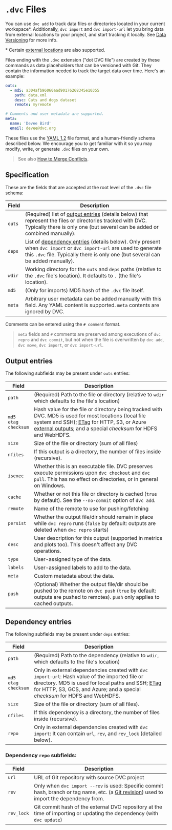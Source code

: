 # `.dvc` Files

You can use `dvc add` to track data files or directories located in your current
<abbr>workspace</abbr>\*. Additionally, `dvc import` and `dvc import-url` let
you bring data from external locations to your project, and start tracking it
locally. See [Data Versioning] for more info.

[data versioning]: /doc/start/data-management/data-versioning

<admon type="info">

\* Certain
[external locations](/doc/user-guide/data-management/managing-external-data) are
also supported.

</admon>

Files ending with the `.dvc` extension ("dot DVC file") are created by these
commands as data placeholders that can be versioned with Git. They contain the
information needed to track the target data over time. Here's an example:

```yaml
outs:
  - md5: a304afb96060aad90176268345e10355
    path: data.xml
    desc: Cats and dogs dataset
    remote: myremote

# Comments and user metadata are supported.
meta:
  name: 'Devee Bird'
  email: devee@dvc.org
```

These files use the [YAML 1.2](https://yaml.org/) file format, and a
human-friendly schema described below. We encourage you to get familiar with it
so you may modify, write, or generate `.dvc` files on your own.

> See also
> [How to Merge Conflicts](/doc/user-guide/how-to/resolve-merge-conflicts#dvc-files).

## Specification

These are the fields that are accepted at the root level of the `.dvc` file
schema:

| Field  | Description                                                                                                                                                                                                                   |
| ------ | ----------------------------------------------------------------------------------------------------------------------------------------------------------------------------------------------------------------------------- |
| `outs` | (Required) list of [output entries](#output-entries) (details below) that represent the files or directories tracked with DVC. Typically there is only one (but several can be added or combined manually).                   |
| `deps` | List of [dependency entries](#dependency-entries) (details below). Only present when `dvc import` or `dvc import-url` are used to generate this `.dvc` file. Typically there is only one (but several can be added manually). |
| `wdir` | Working directory for the `outs` and `deps` paths (relative to the `.dvc` file's location). It defaults to `.` (the file's location).                                                                                         |
| `md5`  | (Only for <abbr>imports</abbr>) MD5 hash of the `.dvc` file itself.                                                                                                                                                           |
| `meta` | Arbitrary user metadata can be added manually with this field. Any YAML content is supported. `meta` contents are ignored by DVC.                                                                                             |

Comments can be entered using the `# comment` format.

> `meta` fields and `#` comments are preserved among executions of `dvc repro`
> and `dvc commit`, but not when the file is overwritten by `dvc add`,
> `dvc move`, `dvc import`, or `dvc import-url`.

## Output entries

The following subfields may be present under `outs` entries:

| Field                           | Description                                                                                                                                                                                                                                                                                                                                           |
| ------------------------------- | ----------------------------------------------------------------------------------------------------------------------------------------------------------------------------------------------------------------------------------------------------------------------------------------------------------------------------------------------------- |
| `path`                          | (Required) Path to the file or directory (relative to `wdir` which defaults to the file's location)                                                                                                                                                                                                                                                   |
| `md5`<br/>`etag`<br/>`checksum` | Hash value for the file or directory being tracked with DVC. MD5 is used for most locations (local file system and SSH); [ETag](https://en.wikipedia.org/wiki/HTTP_ETag#Strong_and_weak_validation) for HTTP, S3, or Azure [external outputs](/doc/user-guide/data-management/managing-external-data); and a special _checksum_ for HDFS and WebHDFS. |
| `size`                          | Size of the file or directory (sum of all files)                                                                                                                                                                                                                                                                                                      |
| `nfiles`                        | If this output is a directory, the number of files inside (recursive).                                                                                                                                                                                                                                                                                |
| `isexec`                        | Whether this is an executable file. DVC preserves execute permissions upon `dvc checkout` and `dvc pull`. This has no effect on directories, or in general on Windows.                                                                                                                                                                                |
| `cache`                         | Whether or not this file or directory is <abbr>cached</abbr> (`true` by default). See the `--no-commit` option of `dvc add`.                                                                                                                                                                                                                          |
| `remote`                        | Name of the remote to use for pushing/fetching                                                                                                                                                                                                                                                                                                        |
| `persist`                       | Whether the output file/dir should remain in place while `dvc repro` runs (`false` by default: outputs are deleted when `dvc repro` starts)                                                                                                                                                                                                           |
| `desc`                          | User description for this output (supported in metrics and plots too). This doesn't affect any DVC operations.                                                                                                                                                                                                                                        |
| `type`                          | User-assigned type of the data.                                                                                                                                                                                                                                                                                                                       |
| `labels`                        | User-assigned labels to add to the data.                                                                                                                                                                                                                                                                                                              |
| `meta`                          | Custom metadata about the data.                                                                                                                                                                                                                                                                                                                       |
| `push`                          | (Optional) Whether the output file/dir should be pushed to the remote on `dvc push` (`true` by default: outputs are pushed to remotes). `push` only applies to <abbr>cached</abbr> outputs.                                                                                                                                                           |

## Dependency entries

The following subfields may be present under `deps` entries:

| Field                           | Description                                                                                                                                                                                                                                                                                                          |
| ------------------------------- | -------------------------------------------------------------------------------------------------------------------------------------------------------------------------------------------------------------------------------------------------------------------------------------------------------------------- |
| `path`                          | (Required) Path to the dependency (relative to `wdir`, which defaults to the file's location)                                                                                                                                                                                                                        |
| `md5`<br/>`etag`<br/>`checksum` | Only in <abbr>external dependencies</abbr> created with `dvc import-url`: Hash value of the imported file or directory. MD5 is used for local paths and SSH; [ETag](https://en.wikipedia.org/wiki/HTTP_ETag#Strong_and_weak_validation) for HTTP, S3, GCS, and Azure; and a special _checksum_ for HDFS and WebHDFS. |
| `size`                          | Size of the file or directory (sum of all files).                                                                                                                                                                                                                                                                    |
| `nfiles`                        | If this dependency is a directory, the number of files inside (recursive).                                                                                                                                                                                                                                           |
| `repo`                          | Only in external dependencies created with `dvc import`: It can contain `url`, `rev`, and `rev_lock` (detailed below).                                                                                                                                                                                               |

### Dependency `repo` subfields:

| Field      | Description                                                                                                                                                                     |
| ---------- | ------------------------------------------------------------------------------------------------------------------------------------------------------------------------------- |
| `url`      | URL of Git repository with source DVC project                                                                                                                                   |
| `rev`      | Only when `dvc import --rev` is used: Specific commit hash, branch or tag name, etc. (a [Git revision](https://git-scm.com/docs/revisions)) used to import the dependency from. |
| `rev_lock` | Git commit hash of the external <abbr>DVC repository</abbr> at the time of importing or updating the dependency (with `dvc update`)                                             |
